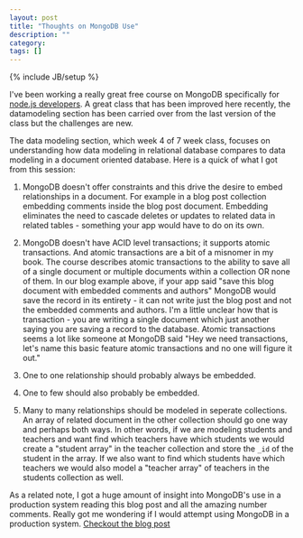 ```yaml
---
layout: post
title: "Thoughts on MongoDB Use"
description: ""
category: 
tags: []
---
```

{% include JB/setup %}

I've been working a really great free course on MongoDB specifically for [node.js developers](https://university.mongodb.com/courses/M101JS/about). A great class that has been improved here recently, the datamodeling section has been carried over from the last version of the class but the challenges are new. 

The data modeling section, which week 4 of 7 week class, focuses on understanding how data modeling in relational database compares to data modeling in a document oriented database. Here is a quick of what I got from this session:

1. MongoDB doesn't offer constraints and this drive the desire to embed relationships in a document. For example in a blog post collection embedding comments inside the blog post document. Embedding eliminates the need to cascade deletes or updates to related data in related tables - something your app would have to do on its own. 

2. MongoDB doesn't have ACID level transactions; it supports atomic transactions. And atomic transactions are a bit of a misnomer in my book. The course describes atomic transactions to the ability to save all of a single document or multiple documents within a collection OR none of them. In our blog example above, if your app said "save this blog document with embedded comments and authors" MongoDB would save the record in its entirety - it can not write just the blog post and not the embedded comments and authors. I'm a little unclear how that is transaction - you are writing a single document which just another saying you are saving a record to the database. Atomic transactions seems a lot like someone at MongoDB said "Hey we need transactions, let's name this basic feature atomic transactions and no one will figure it out."

3. One to one relationship should probably always be embedded.

4. One to few should also probably be embedded.

5. Many to many relationships should be modeled in seperate collections. An array of related document in the other collection should go one way and perhaps both ways. In other words, if we are modeling students and teachers and want find which teachers have which students we would create a "student array" in the teacher collection and store the <code>_id</code> of the student in the array. If we also want to find which students have which teachers we would also model a "teacher array" of teachers in the students collection as well.

As a related note, I got a huge amount of insight into MongoDB's use in a production system reading this blog post and all the amazing number comments. Really got me wondering if I would attempt using MongoDB in a production system. [Checkout the blog post](http://www.sarahmei.com/blog/2013/11/11/why-you-should-never-use-mongodb/) 

